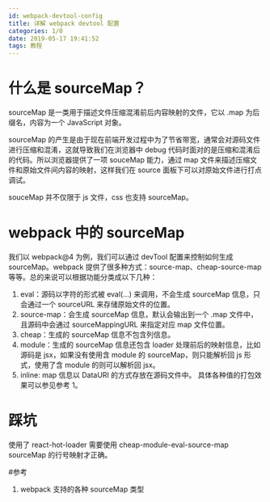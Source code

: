 ```yaml
---
id: webpack-devtool-config
title: 详解 webpack devtool 配置
categories: 1/0
date: 2019-05-17 19:41:52
tags: 教程
---
```


# 什么是 sourceMap？

sourceMap 是一类用于描述文件压缩混淆前后内容映射的文件，它以 .map 为后缀名，内容为一个 JavaScript 对象。

sourceMap 的产生是由于现在前端开发过程中为了节省带宽，通常会对源码文件进行压缩和混淆，这就导致我们在浏览器中 debug 代码时面对的是压缩和混淆后的代码。所以浏览器提供了一项 souceMap 能力，通过 map 文件来描述压缩文件和原始文件间内容的映射，这样我们在 source 面板下可以对原始文件进行打点调试。

souceMap 并不仅限于 js 文件，css 也支持 sourceMap。

# webpack 中的 sourceMap

我们以 webpack@4 为例，我们可以通过 devTool 配置来控制如何生成 sourceMap。webpack 提供了很多种方式：source-map、cheap-source-map 等等。总的来说可以根据功能分类成以下几种：

1. eval：源码以字符的形式被 eval(...) 来调用，不会生成 sourceMap 信息，只会通过一个 sourceURL 来存储原始文件的位置。
2. source-map：会生成 sourceMap 信息，默认会输出到一个 .map 文件中，且源码中会通过 sourceMappingURL 来指定对应 map 文件位置。
3. cheap：生成的 sourceMap 信息不包含列信息。
4. module：生成的 sourceMap 信息还包含 loader 处理前后的映射信息，比如源码是 jsx，如果没有使用含 module 的 sourceMap，则只能解析回 js 形式，使用了含 module 的则可以解析回 jsx。
5. inline: map 信息以 DataURI 的方式存放在源码文件中。
   具体各种值的打包效果可以参见参考 1。

# 踩坑

使用了 react-hot-loader 需要使用 cheap-module-eval-source-map sourceMap 的行号映射才正确。

#参考

1. webpack 支持的各种 sourceMap 类型
